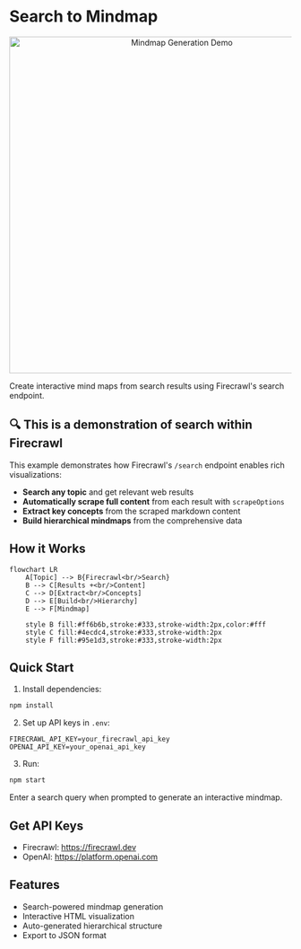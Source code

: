 # Search to Mindmap

<div align="center">
  <img src="https://media1.giphy.com/media/v1.Y2lkPTc5MGI3NjExNDR2ZXRtOWhoZXJiMTM2amdrOG5sMWptd2VqbnNjaWVkemY1MXYyNSZlcD12MV9pbnRlcm5hbF9naWZfYnlfaWQmY3Q9Zw/TOuQcX0PlM4x6m7YU3/giphy.gif" alt="Mindmap Generation Demo" width="600">
</div>

Create interactive mind maps from search results using Firecrawl's search endpoint.

## 🔍 This is a demonstration of search within Firecrawl

This example demonstrates how Firecrawl's `/search` endpoint enables rich visualizations:
- **Search any topic** and get relevant web results
- **Automatically scrape full content** from each result with `scrapeOptions`
- **Extract key concepts** from the scraped markdown content
- **Build hierarchical mindmaps** from the comprehensive data

## How it Works

```mermaid
flowchart LR
    A[Topic] --> B{Firecrawl<br/>Search}
    B --> C[Results +<br/>Content]
    C --> D[Extract<br/>Concepts]
    D --> E[Build<br/>Hierarchy]
    E --> F[Mindmap]
    
    style B fill:#ff6b6b,stroke:#333,stroke-width:2px,color:#fff
    style C fill:#4ecdc4,stroke:#333,stroke-width:2px
    style F fill:#95e1d3,stroke:#333,stroke-width:2px
```

## Quick Start

1. Install dependencies:
```bash
npm install
```

2. Set up API keys in `.env`:
```
FIRECRAWL_API_KEY=your_firecrawl_api_key
OPENAI_API_KEY=your_openai_api_key
```

3. Run:
```bash
npm start
```

Enter a search query when prompted to generate an interactive mindmap.

## Get API Keys
- Firecrawl: https://firecrawl.dev
- OpenAI: https://platform.openai.com

## Features
- Search-powered mindmap generation
- Interactive HTML visualization
- Auto-generated hierarchical structure
- Export to JSON format